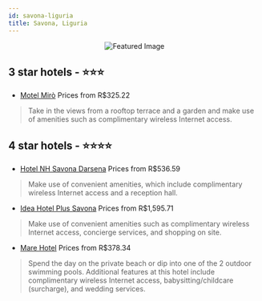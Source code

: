 ```yaml
---
id: savona-liguria
title: Savona, Liguria
---
```


<center><img src="https://i.travelapi.com/hotels/3000000/2020000/2011700/2011654/8d764dd3_z.jpg" alt="Featured Image" /></center>


##  3 star hotels - ⭐️⭐️⭐️

-    [Motel Mirò](https://us.hurb.com/hotels/savona/motel-miro-JNP-JP549088?cmp=18055) Prices from R$325.22
   > Take in the views from a rooftop terrace and a garden and make use of amenities such as complimentary wireless Internet access.

##  4 star hotels - ⭐️⭐️⭐️⭐️

-    [Hotel NH Savona Darsena](https://us.hurb.com/hotels/savona/hotel-nh-savona-darsena-JNP-JP022529?cmp=18055) Prices from R$536.59
   > Make use of convenient amenities, which include complimentary wireless Internet access and a reception hall.
-    [Idea Hotel Plus Savona](https://us.hurb.com/hotels/savona/idea-hotel-plus-savona-JNP-JP097131?cmp=18055) Prices from R$1,595.71
   > Make use of convenient amenities such as complimentary wireless Internet access, concierge services, and shopping on site.
-    [Mare Hotel](https://us.hurb.com/hotels/savona/mare-hotel-JNP-JP216323?cmp=18055) Prices from R$378.34
   > Spend the day on the private beach or dip into one of the 2 outdoor swimming pools. Additional features at this hotel include complimentary wireless Internet access, babysitting/childcare (surcharge), and wedding services.
